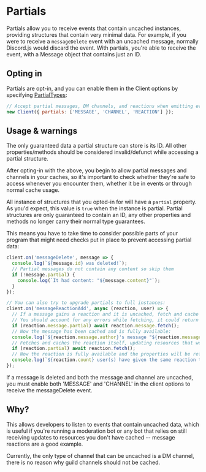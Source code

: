 # Partials

Partials allow you to receive events that contain uncached instances, providing structures that contain very minimal
data. For example, if you were to receive a `messageDelete` event with an uncached message, normally Discord.js would
discard the event. With partials, you're able to receive the event, with a Message object that contains just an ID.

## Opting in

Partials are opt-in, and you can enable them in the Client options by specifying [PartialTypes](/#/docs/main/master/typedef/PartialType):

```js
// Accept partial messages, DM channels, and reactions when emitting events
new Client({ partials: ['MESSAGE', 'CHANNEL', 'REACTION'] });
```

## Usage & warnings

<warn>The only guaranteed data a partial structure can store is its ID. All other properties/methods should be
considered invalid/defunct while accessing a partial structure.</warn>

After opting-in with the above, you begin to allow partial messages and channels in your caches, so it's important
to check whether they're safe to access whenever you encounter them, whether it be in events or through normal cache
usage.

All instance of structures that you opted-in for will have a `partial` property. As you'd expect, this value is `true`
when the instance is partial. Partial structures are only guaranteed to contain an ID, any other properties and methods
no longer carry their normal type guarantees.

This means you have to take time to consider possible parts of your program that might need checks put in place to
prevent accessing partial data:

```js
client.on('messageDelete', message => {
  console.log(`${message.id} was deleted!`);
  // Partial messages do not contain any content so skip them
  if (!message.partial) {
    console.log(`It had content: "${message.content}"`);
  }
});

// You can also try to upgrade partials to full instances:
client.on('messageReactionAdd', async (reaction, user) => {
  // If a message gains a reaction and it is uncached, fetch and cache the message
  // You should account for any errors while fetching, it could return API errors if the resource is missing
  if (reaction.message.partial) await reaction.message.fetch();
  // Now the message has been cached and is fully available:
  console.log(`${reaction.message.author}'s message "${reaction.message.content}" gained a reaction!`);
  // Fetches and caches the reaction itself, updating resources that were possibly defunct.
  if (reaction.partial) await reaction.fetch();
  // Now the reaction is fully available and the properties will be reflected accurately:
  console.log(`${reaction.count} user(s) have given the same reaction to this message!`);
});
```

<info>If a message is deleted and both the message and channel are uncached, you must enable both 'MESSAGE' and
'CHANNEL' in the client options to receive the messageDelete event.</info>

## Why?

This allows developers to listen to events that contain uncached data, which is useful if you're running a moderation
bot or any bot that relies on still receiving updates to resources you don't have cached -- message reactions are a
good example.

Currently, the only type of channel that can be uncached is a DM channel, there is no reason why guild channels should
not be cached.
